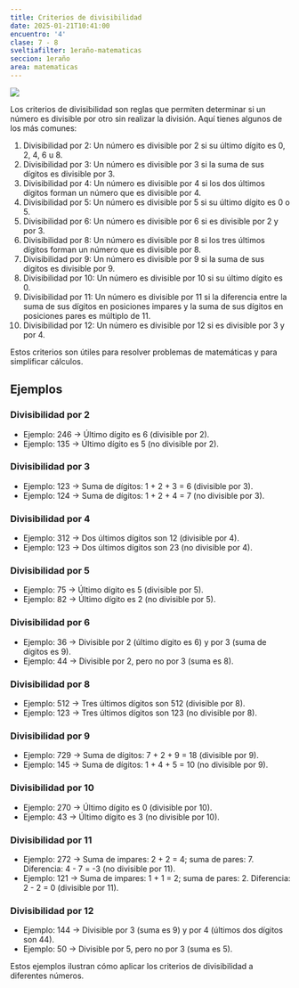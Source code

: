 ```yaml
---
title: Criterios de divisibilidad
date: 2025-01-21T10:41:00
encuentro: '4'
clase: 7 - 8
sveltiafilter: 1eraño-matematicas
seccion: 1eraño
area: matematicas
---
```

![](/assets/images/pexels-louis-bauer-249360.jpg)

Los criterios de divisibilidad son reglas que permiten determinar si un número es divisible por otro sin realizar la división. Aquí tienes algunos de los más comunes:

1. Divisibilidad por 2: Un número es divisible por 2 si su último dígito es 0, 2, 4, 6 u 8.
2. Divisibilidad por 3: Un número es divisible por 3 si la suma de sus dígitos es divisible por 3.
3. Divisibilidad por 4: Un número es divisible por 4 si los dos últimos dígitos forman un número que es divisible por 4.
4. Divisibilidad por 5: Un número es divisible por 5 si su último dígito es 0 o 5.
5. Divisibilidad por 6: Un número es divisible por 6 si es divisible por 2 y por 3.
6. Divisibilidad por 8: Un número es divisible por 8 si los tres últimos dígitos forman un número que es divisible por 8.
7. Divisibilidad por 9: Un número es divisible por 9 si la suma de sus dígitos es divisible por 9.
8. Divisibilidad por 10: Un número es divisible por 10 si su último dígito es 0.
9. Divisibilidad por 11: Un número es divisible por 11 si la diferencia entre la suma de sus dígitos en posiciones impares y la suma de sus dígitos en posiciones pares es múltiplo de 11.
10. Divisibilidad por 12: Un número es divisible por 12 si es divisible por 3 y por 4.

Estos criterios son útiles para resolver problemas de matemáticas y para simplificar cálculos.

## Ejemplos

### Divisibilidad por 2

- Ejemplo: 246 → Último dígito es 6 (divisible por 2).
- Ejemplo: 135 → Último dígito es 5 (no divisible por 2).

### Divisibilidad por 3

- Ejemplo: 123 → Suma de dígitos: 1 + 2 + 3 = 6 (divisible por 3).
- Ejemplo: 124 → Suma de dígitos: 1 + 2 + 4 = 7 (no divisible por 3).

### Divisibilidad por 4

- Ejemplo: 312 → Dos últimos dígitos son 12 (divisible por 4).
- Ejemplo: 123 → Dos últimos dígitos son 23 (no divisible por 4).

### Divisibilidad por 5

- Ejemplo: 75 → Último dígito es 5 (divisible por 5).
- Ejemplo: 82 → Último dígito es 2 (no divisible por 5).

### Divisibilidad por 6

- Ejemplo: 36 → Divisible por 2 (último dígito es 6) y por 3 (suma de dígitos es 9).
- Ejemplo: 44 → Divisible por 2, pero no por 3 (suma es 8).

### Divisibilidad por 8

- Ejemplo: 512 → Tres últimos dígitos son 512 (divisible por 8).
- Ejemplo: 123 → Tres últimos dígitos son 123 (no divisible por 8).

### Divisibilidad por 9

- Ejemplo: 729 → Suma de dígitos: 7 + 2 + 9 = 18 (divisible por 9).
- Ejemplo: 145 → Suma de dígitos: 1 + 4 + 5 = 10 (no divisible por 9).

### Divisibilidad por 10

- Ejemplo: 270 → Último dígito es 0 (divisible por 10).
- Ejemplo: 43 → Último dígito es 3 (no divisible por 10).

### Divisibilidad por 11

- Ejemplo: 272 → Suma de impares: 2 + 2 = 4; suma de pares: 7. Diferencia: 4 - 7 = -3 (no divisible por 11).
- Ejemplo: 121 → Suma de impares: 1 + 1 = 2; suma de pares: 2. Diferencia: 2 - 2 = 0 (divisible por 11).

### Divisibilidad por 12

- Ejemplo: 144 → Divisible por 3 (suma es 9) y por 4 (últimos dos dígitos son 44).
- Ejemplo: 50 → Divisible por 5, pero no por 3 (suma es 5).

Estos ejemplos ilustran cómo aplicar los criterios de divisibilidad a diferentes números.
